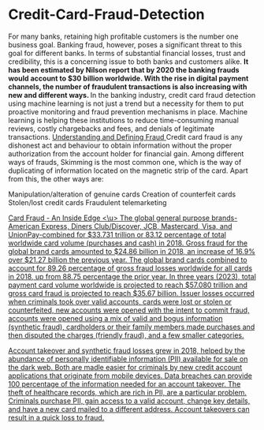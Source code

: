 # Credit-Card-Fraud-Detection
For many banks, retaining high profitable customers is the number one business goal. Banking fraud, however, poses a significant threat to this goal for different banks. In terms of substantial financial losses, trust and credibility, this is a concerning issue to both banks and customers alike.
<b>It has been estimated by Nilson report that by 2020 the banking frauds would account to $30 billion worldwide. With the rise in digital payment channels, the number of fraudulent transactions is also increasing with new and different ways. </b>
In the banking industry, credit card fraud detection using machine learning is not just a trend but a necessity for them to put proactive monitoring and fraud prevention mechanisms in place. Machine learning is helping these institutions to reduce time-consuming manual reviews, costly chargebacks and fees, and denials of legitimate transactions.
<u> Understanding and Defining Fraud </u>
Credit card fraud is any dishonest act and behaviour to obtain information without the proper authorization from the account holder for financial gain. Among different ways of frauds, Skimming is the most common one, which is the way of duplicating of information located on the magnetic strip of the card. Apart from this, the other ways are:

Manipulation/alteration of genuine cards
Creation of counterfeit cards
Stolen/lost credit cards
Fraudulent telemarketing

<u> Card Fraud - An Inside Edge <\u>
The global general purpose brands-American Express, Diners Club/Discover, JCB, Mastercard, Visa, and UnionPay-combined for $33.731 trillion or 83.12 percentage of total worldwide card volume (purchases and cash) in 2018. Gross fraud for the global brand cards amounted to $24.86 billion in 2018, an increase of 16.9% over $21.27 billion the previous year. The global brand cards combined to account for 89.26 percentage of gross fraud losses worldwide for all cards in 2018, up from 88.75 percentage the prior year. In three years (2023), total payment card volume worldwide is projected to reach $57.080 trillion and gross card fraud is projected to reach $35.67 billion.
Issuer losses occurred when criminals took over valid accounts, cards were lost or stolen or counterfeited, new accounts were opened with the intent to commit fraud, accounts were opened using a mix of valid and bogus information (synthetic fraud), cardholders or their family members made purchases and then disputed the charges (friendly fraud), and a few smaller categories.

Account takeover and synthetic fraud losses grew in 2018, helped by the abundance of personally identifiable information (PII) available for sale on the dark web. Both are madle easier for criminals by new credit account applications that originate from mobile devices. Data breaches can provide 100 percentage of the information needed for an account takeover. The theft of healthcare records, which are rich in PII, are a particular problem. Criminals purchase PII, gain access to a valid account, change key details, and have a new card mailed to a different address. Account takeovers can result in a quick loss to fraud.

